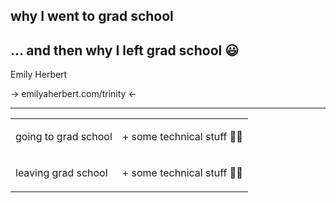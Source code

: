 ## why I went to grad school
## ... and then why I left grad school 😃

Emily Herbert

<p class="size">
→ emilyaherbert.com/trinity ←
</p>

---

<table>
    <tr>
        <td>
            <p>
            going to grad school
            </p>
        </td>
        <td>
            <p>
            + some technical stuff 👩‍💻
            </p>
        </td>
    </tr>
    <tr>
        <td>
            <p>
            leaving grad school
            </p>
        </td>
        <td>
            <p>
            + some technical stuff 👩‍💻
            </p>
        </td>
    </tr>
</table>
